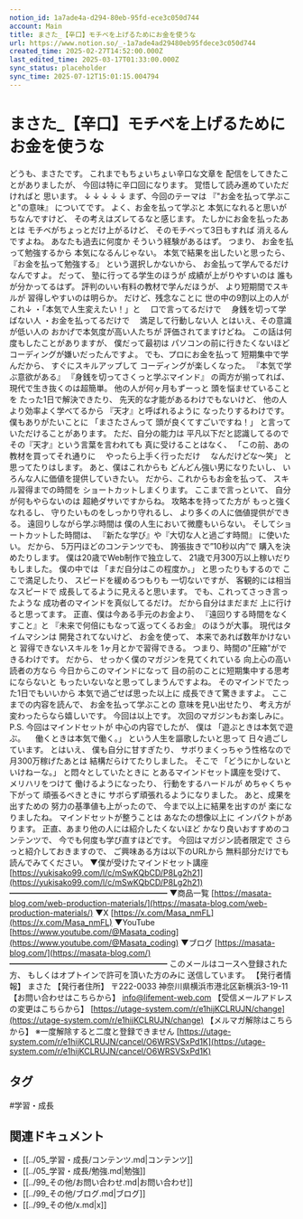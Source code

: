 ```yaml
---
notion_id: 1a7ade4a-d294-80eb-95fd-ece3c050d744
account: Main
title: まさた_【辛口】モチベを上げるためにお金を使うな
url: https://www.notion.so/_-1a7ade4ad29480eb95fdece3c050d744
created_time: 2025-02-27T14:52:00.000Z
last_edited_time: 2025-03-17T01:33:00.000Z
sync_status: placeholder
sync_time: 2025-07-12T15:01:15.004794
---
```

# まさた_【辛口】モチベを上げるためにお金を使うな

どうも、まさたです。
これまでもちょいちょい辛口な文章を
配信をしてきたことがありましたが、
今回は特に辛口回になります。
覚悟して読み進めていただければと
思います。
↓
↓
↓
↓
↓
まず、今回のテーマは
『"お金を払って学ぶこと"の意味』
についてです。
よく、お金を払って学ぶと
本気になれると思いがちなんですけど、
その考えはズレてるなと感じます。
たしかにお金を払ったあとは
モチベがちょっとだけ上がるけど、
そのモチベって3日もすれば
消えるんですよね。
あなたも過去に何度か
そういう経験があるはず。
つまり、
お金を払って勉強するから
本気になるんじゃない。
本気で結果を出したいと思ったら、
『お金を払って勉強する』
という選択しかないから、
お金払って学んでるだけなんですよ。
だって、
塾に行ってる学生のほうが
成績が上がりやすいのは
誰もが分かってるはず。
評判のいい有料の教材で学んだほうが、
より短期間でスキルが
習得しやすいのは明らか。
だけど、残念なことに
世の中の9割以上の人がこれ↓
・「本気で人生変えたい！」と
　口で言ってるだけで
　身銭を切って学ばない人
・お金を払ってるだけで
　満足して行動しない人
とはいえ、その意識が低い人の
おかげで本気度が高い人たちが
評価されてますけどね。
この話は何度もしたことがありますが、
僕だって最初は
パソコンの前に行きたくないほど
コーディングが嫌いだったんですよ。
でも、プロにお金を払って
短期集中で学んだから、
すぐにスキルアップして
コーディングが楽しくなった。
『本気で学ぶ意欲がある』
『身銭を切ってさくっと学ぶマインド』
の両方が揃ってれば、
現代で生き抜くのは超簡単。
他の人が何ヶ月もずーっと
頭を悩ませていることを
たった1日で解決できたり、
先天的な才能があるわけでもないけど、
他の人より効率よく学べてるから
『天才』と呼ばれるように
なったりするわけです。
僕もありがたいことに
「まさたさんって
頭が良くてすごいですね！」
と言っていただけることがあります。
ただ、自分の能力は
平凡以下だと認識してるので
その『天才』という言葉を言われても
真に受けることはなく、
「この前、あの教材を買ってそれ通りに
　やったら上手く行っただけ
　なんだけどな〜笑」
と思ってたりはします。
あと、僕はこれからも
どんどん強い男になりたいし、
いろんな人に価値を提供していきたい。
だから、これからもお金を払って、
スキル習得までの時間を
ショートカットしまくります。
ここまで言っといて、
自分が何もやらないのは
超絶ダサいですからね。
攻略本を持ってた方が
もっと強くなれるし、
守りたいものをしっかり守れるし、
より多くの人に価値提供ができる。
遠回りしながら学ぶ時間は
僕の人生において微塵もいらない。
そしてショートカットした時間は、
『新たな学び』や『大切な人と過ごす時間』
に使いたい。
だから、
5万円ほどのコンテンツでも、
誇張抜きで”10秒以内”で
購入を決めたりします。
僕は20歳でWeb制作で独立して、
21歳で月300万以上稼いだりもしました。
僕の中では
「まだ自分はこの程度か。」
と思ったりもするので
ここで満足したり、
スピードを緩めるつもりも
一切ないですが、
客観的には相当なスピードで
成長してるように見えると思います。
でも、これってさっき言ったような
成功者のマインドを真似してるだけ。
だから自分はまだまだ
上に行けると思ってます。
正直、僕は今ある手元のお金より、
『遠回りする時間をなくすこと』と
『未来で何倍にもなって返ってくるお金』
のほうが大事。
現代はタイムマシンは
開発されてないけど、
お金を使って、
本来であれば数年かけないと
習得できないスキルを
1ヶ月とかで習得できる。
つまり、時間の"圧縮"ができるわけです。
だから、
せっかく僕のマガジンを見てくれている
向上心の高い読者の方なら
今日からこのマインドになって
目の前のことに短期集中する思考にならないと
もったいないなと思ってしまうんですよね。
そのマインドでたった1日でもいいから
本気で過ごせば思った以上に
成長できて驚きますよ。
ここまでの内容を読んで、
お金を払って学ぶことの
意味を見い出せたり、
考え方が変わったらなら嬉しいです。
今回は以上です。
次回のマガジンもお楽しみに。
P.S.
今回はマインドセットが
中心の内容でしたが、
僕は
「遊ぶときは本気で遊ぶ。
　働くときは本気で働く。」
という人生を謳歌したいと思って
日々過ごしています。
とはいえ、
僕も自分に甘すぎたり、
サボりまくっちゃう性格なので
月300万稼げたあとは
結構だらけてたりしました。
そこで
「どうにかしないといけねーな。」
と悶々としていたときに
とあるマインドセット講座を受けて、
メリハリをつけて
働けるようになったり、
行動をするハードルが
めちゃくちゃ下がって
頑張るべきときに
サボらず頑張れるようになりました。
あと、成果を出すための
努力の基準値も上がったので、
今まで以上に結果を出すのが
楽になりましたね。
マインドセットが整うことは
あなたの想像以上に
インパクトがあります。
正直、あまり他の人には紹介したくないほど
かなり良いおすすめのコンテンツで、
今でも何度も学び直すほどです。
今回はマガジン読者限定で
さらっと紹介しておきますので、
ご興味ある方は以下のURLから
無料部分だけでも読んでみてください。
▼僕が受けたマインドセット講座
[https://yukisako99.com/l/c/mSwKQbCD/P8Lg2h21](https://yukisako99.com/l/c/mSwKQbCD/P8Lg2h21)
━━━━━━━━━━━━━━━━━━━━
▼商品一覧
[https://masata-blog.com/web-production-materials/](https://masata-blog.com/web-production-materials/)
▼X
[https://x.com/Masa_nmFL](https://x.com/Masa_nmFL)
▼YouTube
[https://www.youtube.com/@Masata_coding](https://www.youtube.com/@Masata_coding)
▼ブログ
[https://masata-blog.com/](https://masata-blog.com/)
━━━━━━━━━━━━━━━━━━━━
このメールはコースへ登録された方、
もしくはオプトインで許可を頂いた方のみに
送信しています。
【発行者情報】
まさた
【発行者住所】
〒222-0033
神奈川県横浜市港北区新横浜3-19-11
【お問い合わせはこちらから】
[info@lifement-web.com](mailto:info@lifement-web.com)
【受信メールアドレスの変更はこちらから】
[https://utage-system.com/r/e1hijKCLRUJN/change](https://utage-system.com/r/e1hijKCLRUJN/change)
【メルマガ解除はこちらから】
※一度解除すると二度と登録できません
[https://utage-system.com/r/e1hijKCLRUJN/cancel/O6WRSVSxPd1K](https://utage-system.com/r/e1hijKCLRUJN/cancel/O6WRSVSxPd1K)

## タグ

#学習・成長 

## 関連ドキュメント

- [[../05_学習・成長/コンテンツ.md|コンテンツ]]
- [[../05_学習・成長/勉強.md|勉強]]
- [[../99_その他/お問い合わせ.md|お問い合わせ]]
- [[../99_その他/ブログ.md|ブログ]]
- [[../99_その他/x.md|x]]
